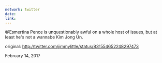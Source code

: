 ```yaml
---
network: twitter
date:
link:
---
```

@Esmertina Pence is unquestionably awful on a whole host of issues, but at least he's not a wannabe Kim Jong Un. 

original: http://twitter.com/jimmylittle/status/831554652248297473 

February 14, 2017